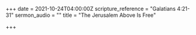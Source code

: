 +++
date = 2021-10-24T04:00:00Z
scripture_reference = "Galatians 4:21-31"
sermon_audio = ""
title = "The Jerusalem Above Is Free"

+++
